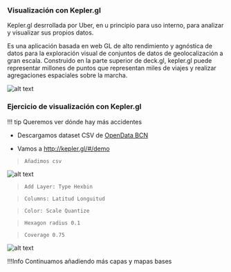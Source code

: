 ### Visualización con Kepler.gl

Kepler.gl desrrollada por Uber, en u  principio para uso interno, para analizar y visualizar sus propios datos.

Es una aplicación basada en web GL de alto rendimiento y agnóstica de datos para la exploración visual de conjuntos de datos de geolocalización a gran escala. Construido en la parte superior de deck.gl, kepler.gl puede representar millones de puntos que representan miles de viajes y realizar agregaciones espaciales sobre la marcha.

![alt text](img/kepler.png "Kepler GL")


### Ejercicio de visualización con Kepler.gl

!!! tip 
    Queremos ver dónde hay más accidentes

* Descargamos dataset CSV de [OpenData BCN](http://opendata-ajuntament.barcelona.cat/data/ca/dataset/accidents-tipus-gu-bcn)

* Vamos a http://kepler.gl/#/demo 


>  `Añadimos csv`

![alt text](img/step1-kepler.png "add dataset")


> `Add Layer: Type Hexbin`

> `Columns: Latitud Longuitud`

> `Color: Scale Quantize`

> `Hexagon radius 0.1`

> `Coverage 0.75`

![alt text](img/step2-kepler.png "add dataset")

!!!Info 
    Continuamos añadiendo más capas y mapas bases